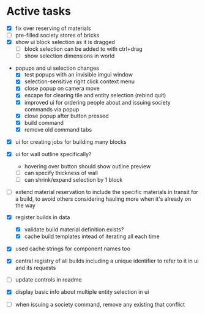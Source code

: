 # Active tasks

* [X] fix over reserving of materials
* [ ] pre-filled society stores of bricks
* [X] show ui block selection as it is dragged
    * [ ] block selection can be added to with ctrl+drag
    * [ ] show selection dimensions in world
* popups and ui selection changes
    * [X] test popups with an invisible imgui window
    * [X] selection-sensitive right click context menu
    * [X] close popup on camera move
    * [X] escape for clearing tile and entity selection (rebind quit)
    * [X] improved ui for ordering people about and issuing society commands via popup
    * [X] close popup after button pressed
    * [X] build command
    * [X] remove old command tabs
* [X] ui for creating jobs for building many blocks
* [X] ui for wall outline specifically?
    * hovering over button should show outline preview
    * [ ] can specify thickness of wall
    * [ ] can shrink/expand selection by 1 block
* [ ] extend material reservation to include the specific materials in transit for a build,
    to avoid others considering hauling more when it's already on the way
* [X] register builds in data
    * [X] validate build material definition exists?
    * [X] cache build templates intead of iterating all each time
* [X] used cache strings for component names too
* [X] central registry of all builds including a unique identifier to refer to it in ui and its
    requests
* [ ] update controls in readme
* [X] display basic info about multiple entity selection in ui
* [ ] when issuing a society command, remove any existing that conflict


